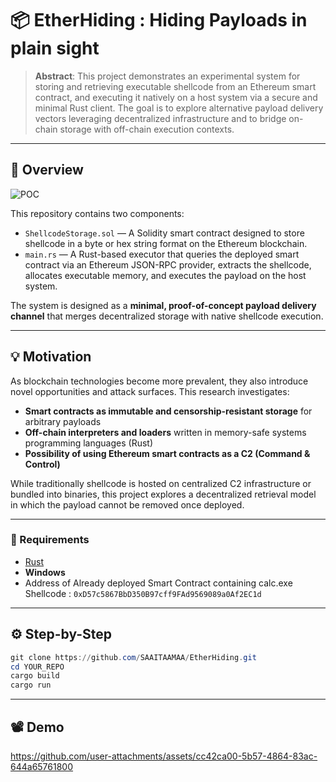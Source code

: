 # 📦 EtherHiding : Hiding Payloads in plain sight

> **Abstract**: This project demonstrates an experimental system for storing and retrieving executable shellcode from an Ethereum smart contract, and executing it natively on a host system via a secure and minimal Rust client. The goal is to explore alternative payload delivery vectors leveraging decentralized infrastructure and to bridge on-chain storage with off-chain execution contexts.

---

## 🔬 Overview

![POC](https://github.com/user-attachments/assets/1533c387-cf81-42fb-9f3a-231c3ce26658)

This repository contains two components:

- `ShellcodeStorage.sol` — A Solidity smart contract designed to store shellcode in a byte or hex string format on the Ethereum blockchain.
- `main.rs` — A Rust-based executor that queries the deployed smart contract via an Ethereum JSON-RPC provider, extracts the shellcode, allocates executable memory, and executes the payload on the host system.

The system is designed as a **minimal, proof-of-concept payload delivery channel** that merges decentralized storage with native shellcode execution.

---

## 💡 Motivation

As blockchain technologies become more prevalent, they also introduce novel opportunities and attack surfaces. This research investigates:

- **Smart contracts as immutable and censorship-resistant storage** for arbitrary payloads
- **Off-chain interpreters and loaders** written in memory-safe systems programming languages (Rust)
- **Possibility of using Ethereum smart contracts as a C2 (Command & Control)** 

While traditionally shellcode is hosted on centralized C2 infrastructure or bundled into binaries, this project explores a decentralized retrieval model in which the payload cannot be removed once deployed.

---

### 🧱 Requirements

- [Rust](https://www.rust-lang.org/tools/install)
- **Windows**
- Address of Already deployed Smart Contract containing calc.exe Shellcode : ``` 0xD57c5867BbD350B97cff9FAd9569089a0Af2EC1d ```

  
---
## ⚙️ Step-by-Step
```powershell
git clone https://github.com/SAAITAAMAA/EtherHiding.git
cd YOUR_REPO
cargo build
cargo run
```
---
## 📽️ Demo

https://github.com/user-attachments/assets/cc42ca00-5b57-4864-83ac-644a65761800

